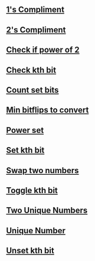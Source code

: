 

## [1's Compliment](https://github.com/arunkalher/DSA-Repo/tree/main/Play%20with%20Bits/1's%20complement) 

## [2's Compliment](https://github.com/arunkalher/DSA-Repo/tree/main/Play%20with%20Bits/2's%20complement) 

## [Check if power of 2](https://github.com/arunkalher/DSA-Repo/tree/main/Play%20with%20Bits/check%20if%20power%20of%202) 

## [Check kth bit](https://github.com/arunkalher/DSA-Repo/tree/main/Play%20with%20Bits/Check%20kth%20bit) 

## [Count set bits](https://github.com/arunkalher/DSA-Repo/tree/main/Play%20with%20Bits/count%20set%20bits)

## [Min bitflips to convert](https://github.com/arunkalher/DSA-Repo/tree/main/Play%20with%20Bits/min%20bitflips%20to%20convert%20number)

## [Power set](https://github.com/arunkalher/DSA-Repo/tree/main/Play%20with%20Bits/power%20set)

## [Set kth bit](https://github.com/arunkalher/DSA-Repo/tree/main/Play%20with%20Bits/set%20kth%20bit)

## [Swap two numbers](https://github.com/arunkalher/DSA-Repo/tree/main/Play%20with%20Bits/Swap%20two%20numbers) 

## [Toggle kth bit](https://github.com/arunkalher/DSA-Repo/tree/main/Play%20with%20Bits/toggle%20kth%20bit) 

## [Two Unique Numbers](https://github.com/arunkalher/DSA-Repo/tree/main/Play%20with%20Bits/two_unique_no) 

## [Unique Number](https://github.com/arunkalher/DSA-Repo/tree/main/Play%20with%20Bits/unique_no) 

## [Unset kth bit](https://github.com/arunkalher/DSA-Repo/tree/main/Play%20with%20Bits/Unset%20kth%20bit) 

 